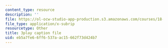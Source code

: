 ```yaml
---
content_type: resource
description: ''
file: https://ol-ocw-studio-app-production.s3.amazonaws.com/courses/18-06-linear-algebra-spring-2010/eb5a7fe66ff6537aac15662f73d424b7_JibVXBElKL0.vtt
file_type: application/x-subrip
resourcetype: Other
title: 3play caption file
uid: eb5a7fe6-6ff6-537a-ac15-662f73d424b7
---
```

